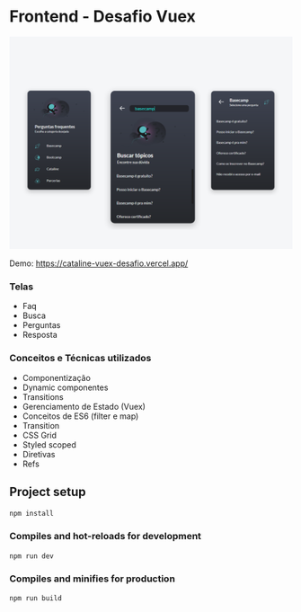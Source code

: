 # Frontend - Desafio Vuex
![](print.png)

Demo: https://cataline-vuex-desafio.vercel.app/

### Telas
- Faq
- Busca
- Perguntas
- Resposta

### Conceitos e Técnicas utilizados
- Componentização
- Dynamic componentes
- Transitions
- Gerenciamento de Estado (Vuex)
- Conceitos de ES6 (filter e map)
- Transition
- CSS Grid
- Styled scoped
- Diretivas 
- Refs


## Project setup
```
npm install
```

### Compiles and hot-reloads for development
```
npm run dev
```

### Compiles and minifies for production
```
npm run build
```


